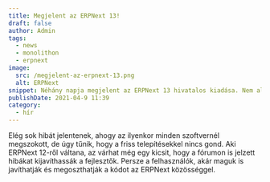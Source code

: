 ```yaml
---
title: Megjelent az ERPNext 13!
draft: false
author: Admin
tags:
  - news
  - monolithon
  - erpnext
image:
  src: /megjelent-az-erpnext-13.png
  alt: ERPNext
snippet: Néhány napja megjelent az ERPNext 13 hivatalos kiadása. Nem aludtam át, csak mi már használjuk egy ideje.
publishDate: 2021-04-9 11:39
category:
  - hír
---
```


<div class="ql-editor read-mode"><p>Elég sok hibát jelentenek, ahogy az ilyenkor minden szoftvernél megszokott, de úgy tűnik, hogy a friss telepítésekkel nincs gond. Aki ERPNext 12-ről váltana, az várhat még egy kicsit, hogy a fórumon is jelzett hibákat kijavíthassák a fejlesztők. Persze a felhasználók, akár maguk is javíthatják és megoszthatják a kódot az ERPNext közösséggel.</p></div>
